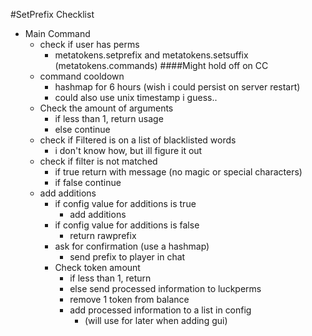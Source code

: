 #SetPrefix Checklist
* Main Command
    * check if user has perms
        * metatokens.setprefix and metatokens.setsuffix (metatokens.commands)
    ####Might hold off on CC
    * command cooldown
        * hashmap for 6 hours (wish i could persist on server restart)
        * could also use unix timestamp i guess..
    * Check the amount of arguments
        * if less than 1, return usage
        * else continue
    * check if Filtered is on a list of blacklisted words
        * i don't know how, but ill figure it out
    * check if filter is not matched
        * if true return with message (no magic or special characters)
        * if false continue
    * add additions
        * if config value for additions is true
            * add additions
        * if config value for additions is false
            * return rawprefix
        * ask for confirmation (use a hashmap)
            * send prefix to player in chat
        * Check token amount
          * if less than 1, return
          * else send processed information to luckperms
          * remove 1 token from balance
          * add processed information to a list in config
            * (will use for later when adding gui)